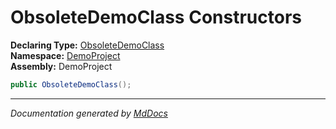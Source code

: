 ﻿<!--  
 =================================================================   
   Auto-Generated:   
   The contents of this file were generated by a tool.  
   Changes to this file may be list if the file is regenerated  
 =================================================================   
-->

# ObsoleteDemoClass Constructors

**Declaring Type:** [ObsoleteDemoClass](../index.md)  
**Namespace:** [DemoProject](../../index.md)  
**Assembly:** DemoProject

```csharp
public ObsoleteDemoClass();
```
___

*Documentation generated by [MdDocs](https://github.com/ap0llo/mddocs)*
